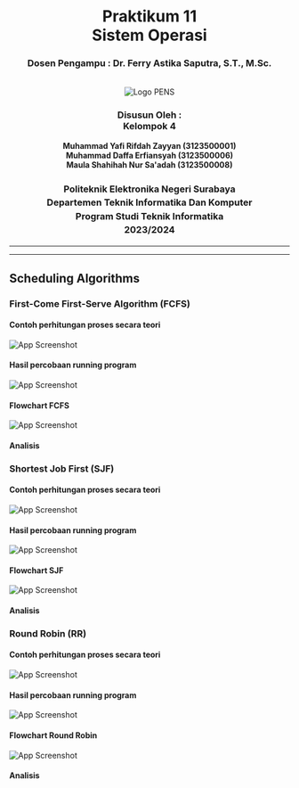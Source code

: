 <div align="center">
  <h1 class="text-align: center;font-weight: bold">Praktikum 11<br>Sistem Operasi</h1>
  <h3 class="text-align: center;">Dosen Pengampu : Dr. Ferry Astika Saputra, S.T., M.Sc.</h3>
</div>
<br />
<div align="center">
  <img src="https://upload.wikimedia.org/wikipedia/id/4/44/Logo_PENS.png" alt="Logo PENS">
  <h3 style="text-align: center;">Disusun Oleh : <br>Kelompok 4</h3>
  <p style="text-align: center;">
    <strong>Muhammad Yafi Rifdah Zayyan (3123500001)</strong><br>
    <strong>Muhammad Daffa Erfiansyah (3123500006)</strong><br>
    <strong>Maula Shahihah Nur Sa'adah (3123500008)</strong>
  </p>

<h3 style="text-align: center;line-height: 1.5">Politeknik Elektronika Negeri Surabaya<br>Departemen Teknik Informatika Dan Komputer<br>Program Studi Teknik Informatika<br>2023/2024</h3>
  <hr><hr>
</div>

## Scheduling Algorithms

### First-Come First-Serve Algorithm (FCFS)

#### Contoh perhitungan proses secara teori

![App Screenshot](img/teori-fcfs.png)

#### Hasil percobaan running program

![App Screenshot](img/fcfs.png)

#### Flowchart FCFS

![App Screenshot](img/flowchart-fcfs.png)

#### Analisis

### Shortest Job First (SJF)

#### Contoh perhitungan proses secara teori

![App Screenshot](img/teori-sjf.png)

#### Hasil percobaan running program

![App Screenshot](img/sjf.png)

#### Flowchart SJF

![App Screenshot](img/flowchart-sjf.png)

#### Analisis

### Round Robin (RR)

#### Contoh perhitungan proses secara teori

![App Screenshot](img/teori-roundrobin.png)

#### Hasil percobaan running program

![App Screenshot](img/round-robin.png)

#### Flowchart Round Robin

![App Screenshot](img/flowchart-roundrobin.png)

#### Analisis
